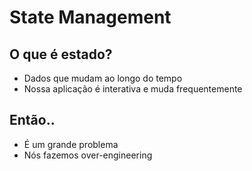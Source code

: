 # State Management

## O que é estado?

- Dados que mudam ao longo do tempo
- Nossa aplicação é interativa e muda frequentemente

## Então..

- É um grande problema
- Nós fazemos over-engineering